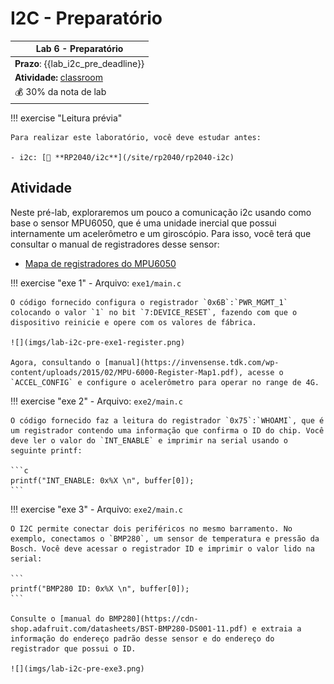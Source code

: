# I2C - Preparatório

| Lab 6 - Preparatório                               |
|----------------------------------------------------|
| **Prazo**: {{lab_i2c_pre_deadline}}                |
| **Atividade:** [classroom]({{lab_i2c_pre_classroom}}) |
| 💰 30% da nota de lab                              |

!!! exercise "Leitura prévia"

    Para realizar este laboratório, você deve estudar antes:
   
    - i2c: [📕 **RP2040/i2c**](/site/rp2040/rp2040-i2c)

## Atividade

Neste pré-lab, exploraremos um pouco a comunicação i2c usando como base o sensor MPU6050, que é uma unidade inercial que possui internamente um acelerômetro e um giroscópio. Para isso, você terá que consultar o manual de registradores desse sensor:

- [Mapa de registradores do MPU6050](https://invensense.tdk.com/wp-content/uploads/2015/02/MPU-6000-Register-Map1.pdf)

!!! exercise "exe 1"
    - Arquivo: `exe1/main.c`

    O código fornecido configura o registrador `0x6B`:`PWR_MGMT_1` colocando o valor `1` no bit `7:DEVICE_RESET`, fazendo com que o dispositivo reinicie e opere com os valores de fábrica.
    
    ![](imgs/lab-i2c-pre-exe1-register.png)
    
    Agora, consultando o [manual](https://invensense.tdk.com/wp-content/uploads/2015/02/MPU-6000-Register-Map1.pdf), acesse o `ACCEL_CONFIG` e configure o acelerômetro para operar no range de 4G.

!!! exercise "exe 2"
    - Arquivo: `exe2/main.c`

    O código fornecido faz a leitura do registrador `0x75`:`WHOAMI`, que é um registrador contendo uma informação que confirma o ID do chip. Você deve ler o valor do `INT_ENABLE` e imprimir na serial usando o seguinte printf:
    
    ```c
    printf("INT_ENABLE: 0x%X \n", buffer[0]);
    ```

!!! exercise "exe 3"
    - Arquivo: `exe2/main.c`
    
    O I2C permite conectar dois periféricos no mesmo barramento. No exemplo, conectamos o `BMP280`, um sensor de temperatura e pressão da Bosch. Você deve acessar o registrador ID e imprimir o valor lido na serial:
    
    ```
    printf("BMP280 ID: 0x%X \n", buffer[0]);
    ```

    Consulte o [manual do BMP280](https://cdn-shop.adafruit.com/datasheets/BST-BMP280-DS001-11.pdf) e extraia a informação do endereço padrão desse sensor e do endereço do registrador que possui o ID.

    ![](imgs/lab-i2c-pre-exe3.png)
